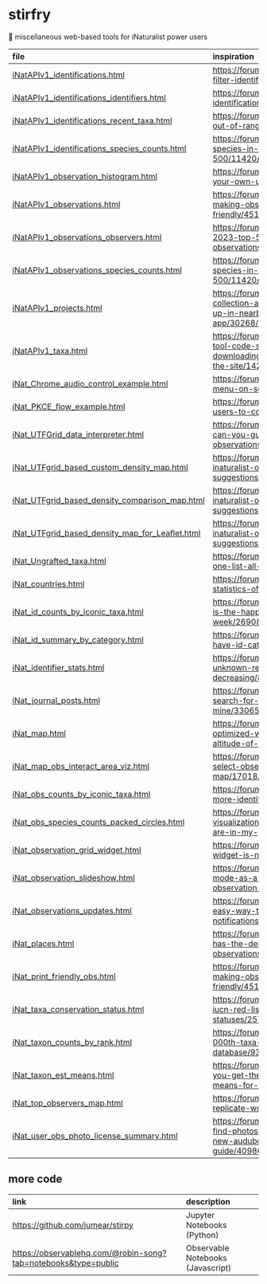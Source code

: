 # stirfry
🥘 miscellaneous web-based tools for iNaturalist power users

|file|inspiration|
|:---|:---|
|[iNatAPIv1_identifications.html](https://jumear.github.io/stirfry/iNatAPIv1_identifications)|https://forum.inaturalist.org/t/search-and-filter-identifications/1304/23|
|[iNatAPIv1_identifications_identifiers.html](https://jumear.github.io/stirfry/iNatAPIv1_identifications_identifiers)|https://forum.inaturalist.org/t/summary-of-identifications-by-users/2167/12|
|[iNatAPIv1_identifications_recent_taxa.html](https://jumear.github.io/stirfry/iNatAPIv1_identifications_recent_taxa)|https://forum.inaturalist.org/t/how-to-find-out-of-range-observations-wiki/4271/2|
|[iNatAPIv1_identifications_species_counts.html](https://jumear.github.io/stirfry/iNatAPIv1_identifications_species_counts)|https://forum.inaturalist.org/t/viewing-species-in-a-project-beyond-the-top-500/11420/10|
|[iNatAPIv1_observation_histogram.html](https://jumear.github.io/stirfry/iNatAPIv1_observation_histogram)|https://forum.inaturalist.org/t/viewing-your-own-user-stats/10328/3|
|[iNatAPIv1_observations.html](https://jumear.github.io/stirfry/iNatAPIv1_observations)|https://forum.inaturalist.org/t/tool-for-making-observations-printer-friendly/4513/18|
|[iNatAPIv1_observations_observers.html](https://jumear.github.io/stirfry/iNatAPIv1_observations_observers)|https://forum.inaturalist.org/t/cutoff-for-2023-top-500-exceeds-6-000-observations/47901/27|
|[iNatAPIv1_observations_species_counts.html](https://jumear.github.io/stirfry/iNatAPIv1_observations_species_counts)|https://forum.inaturalist.org/t/viewing-species-in-a-project-beyond-the-top-500/11420/10|
|[iNatAPIv1_projects.html](https://jumear.github.io/stirfry/iNatAPIv1_projects)|https://forum.inaturalist.org/t/make-collection-and-umbrella-projects-show-up-in-nearby-projects-in-the-app/30268/7|
|[iNatAPIv1_taxa.html](https://jumear.github.io/stirfry/iNatAPIv1_taxa)|https://forum.inaturalist.org/t/is-there-a-tool-code-snippet-that-allows-downloading-of-taxonomy-data-from-the-site/14268/6|
|[iNat_Chrome_audio_control_example.html](https://jumear.github.io/stirfry/iNat_Chrome_audio_control_example)|https://forum.inaturalist.org/t/vestigial-menu-on-sounds-in-chrome/8621/5|
|[iNat_PKCE_flow_example.html](https://jumear.github.io/stirfry/iNat_PKCE_flow_example)|https://forum.inaturalist.org/t/batch-add-users-to-collection-project-filters/8086/4|
|[iNat_UTFGrid_data_interpreter.html](https://jumear.github.io/stirfry/iNat_UTFGrid_data_interpreter)|https://forum.inaturalist.org/t/inatguessr-can-you-guess-the-location-from-the-observations/44518/50|
|[iNat_UTFgrid_based_custom_density_map.html](https://jumear.github.io/stirfry/iNat_UTFgrid_based_custom_density_map)|https://forum.inaturalist.org/t/looking-for-inaturalist-observation-map-visualisation-suggestions/7322/12|
|[iNat_UTFgrid_based_density_comparison_map.html](https://jumear.github.io/stirfry/iNat_UTFgrid_based_density_comparison_map)|https://forum.inaturalist.org/t/looking-for-inaturalist-observation-map-visualisation-suggestions/7322/22|
|[iNat_UTFgrid_based_density_map_for_Leaflet.html](https://jumear.github.io/stirfry/iNat_UTFgrid_based_density_map_for_Leaflet)|https://forum.inaturalist.org/t/looking-for-inaturalist-observation-map-visualisation-suggestions/7322/12|
|[iNat_Ungrafted_taxa.html](https://jumear.github.io/stirfry/iNat_Ungrafted_taxa)|https://forum.inaturalist.org/t/how-does-one-list-all-ungrafted-taxa/6612/20|
|[iNat_countries.html](https://jumear.github.io/stirfry/iNat_countries)|https://forum.inaturalist.org/t/overview-statistics-of-all-countries/13973/4|
|[iNat_id_counts_by_iconic_taxa.html](https://jumear.github.io/stirfry/iNat_id_counts_by_iconic_taxa)|https://forum.inaturalist.org/t/identifriday-is-the-happiest-day-of-the-week/26908/20|
|[iNat_id_summary_by_category.html](https://jumear.github.io/stirfry/iNat_id_summary_by_category)|https://forum.inaturalist.org/t/many-ids-have-id-category-null/19061/4|
|[iNat_identifier_stats.html](https://jumear.github.io/stirfry/iNat_identifier_stats)|https://forum.inaturalist.org/t/amount-of-unknown-records-is-decreasing/8594/515|
|[iNat_journal_posts.html](https://jumear.github.io/stirfry/iNat_journal_posts)|https://forum.inaturalist.org/t/can-i-search-for-a-journal-post-of-mine/33065/13|
|[iNat_map.html](https://jumear.github.io/stirfry/iNat_map)|https://forum.inaturalist.org/t/an-optimized-workflow-to-determine-the-altitude-of-an-observation/17465/6|
|[iNat_map_obs_interact_area_viz.html](https://jumear.github.io/stirfry/iNat_map_obs_interact_area_viz)|https://forum.inaturalist.org/t/difficult-to-select-observations-on-mini-map/17018/22|
|[iNat_obs_counts_by_iconic_taxa.html](https://jumear.github.io/stirfry/iNat_obs_counts_by_iconic_taxa)|https://forum.inaturalist.org/t/recruiting-more-identifiers/2388/294|
|[iNat_obs_species_counts_packed_circles.html](https://jumear.github.io/stirfry/iNat_obs_species_counts_packed_circles)|https://forum.inaturalist.org/t/inaturalist-visualization-what-introduced-species-are-in-my-place/12889/15|
|[iNat_observation_grid_widget.html](https://jumear.github.io/stirfry/iNat_observation_grid_widget)|https://forum.inaturalist.org/t/observations-widget-is-not-working-anymore/7892/10|
|[iNat_observation_slideshow.html](https://jumear.github.io/stirfry/iNat_observation_slideshow)|https://forum.inaturalist.org/t/presentation-mode-as-a-full-screen-slideshow-of-observation-images/8316/4|
|[iNat_observations_updates.html](https://jumear.github.io/stirfry/iNat_observations_updates)|https://forum.inaturalist.org/t/is-there-an-easy-way-to-open-all-notifications/25913/35|
|[iNat_places.html](https://jumear.github.io/stirfry/iNat_places)|https://forum.inaturalist.org/t/what-place-has-the-densest-amount-of-observations/23452/16|
|[iNat_print_friendly_obs.html](https://jumear.github.io/stirfry/iNat_print_friendly_obs)|https://forum.inaturalist.org/t/tool-for-making-observations-printer-friendly/4513/16|
|[iNat_taxa_conservation_status.html](https://jumear.github.io/stirfry/iNat_taxa_conservation_status)|https://forum.inaturalist.org/t/updating-iucn-red-list-conservation-statuses/25712/37|
|[iNat_taxon_counts_by_rank.html](https://jumear.github.io/stirfry/iNat_taxon_counts_by_rank)|https://forum.inaturalist.org/t/1-000-000th-taxa-record-added-to-inat-database/9308/6|
|[iNat_taxon_est_means.html](https://jumear.github.io/stirfry/iNat_taxon_est_means)|https://forum.inaturalist.org/t/how-can-you-get-the-full-list-of-establishment-means-for-a-taxon/15435/22|
|[iNat_top_observers_map.html](https://jumear.github.io/stirfry/iNat_top_observers_map)|https://forum.inaturalist.org/t/how-to-replicate-world-tour-figures/13109/12|
|[iNat_user_obs_photo_license_summary.html](https://jumear.github.io/stirfry/iNat_user_obs_photo_license_summary)|https://forum.inaturalist.org/t/surprised-to-find-photos-i-placed-on-inat-in-the-new-audubon-mushroom-guide/40986/103|

## more code
|link|description|
|:---|:---|
|https://github.com/jumear/stirpy|Jupyter Notebooks (Python)|
|https://observablehq.com/@robin-song?tab=notebooks&type=public|Observable Notebooks (Javascript)|
